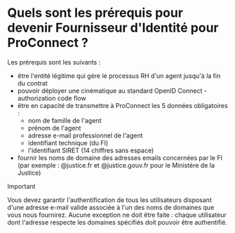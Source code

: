 # Quels sont les prérequis pour devenir Fournisseur d'Identité pour ProConnect ?

Les prérequis sont les suivants :

- être l'entité légitime qui gère le processus RH d'un agent jusqu'à la fin du contrat
- pouvoir déployer une cinématique au standard OpenID Connect - authorization code flow
- être en capacité de transmettre à ProConnect les 5 données obligatoires :
  - nom de famille de l'agent
  - prénom de l'agent
  - adresse e-mail professionnel de l'agent
  - identifiant technique (du FI)
  - l'identifiant SIRET (14 chiffres sans espace)
- fournir les noms de domaine des adresses emails concernées par le FI (par exemple : @justice.fr et @justice.gouv.fr pour le Ministère de la Justice)

> [!IMPORTANT]
> Vous devez garantir l'authentification de tous les utilisateurs disposant d'une adresse e-mail valide associée à l'un des noms de domaines que vous nous fournirez. Aucune exception ne doit être faite : chaque utilisateur dont l'adresse respecte les domaines spécifiés doit pouvoir être authentifié.
